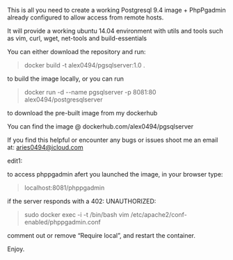 This is all you need to create a working Postgresql 9.4 image + PhpPgadmin already configured to allow access from remote hosts.

It will provide a working ubuntu 14.04 environment with utils and tools such as vim, curl, wget, net-tools and build-essentials

You can either download the repository and run:

> docker build -t alex0494/pgsqlserver:1.0 .

to build the image locally, or you can run

> docker run -d --name pgsqlserver -p 8081:80 alex0494/postgresqlserver

to download the pre-built image from my dockerhub

You can find the image @ dockerhub.com/alex0494/pgsqlserver

If you find this helpful or encounter any bugs or issues shoot me an email at: aries0494@icloud.com 

edit1:

to access phppgadmin afert you launched the image, in your browser type: 

> localhost:8081/phppgadmin

if the server responds with a 402: UNAUTHORIZED:

> sudo docker exec -i -t <container-id> /bin/bash
> vim /etc/apache2/conf-enabled/phppgadmin.conf

comment out or remove “Require local”, and restart the container.

Enjoy.
